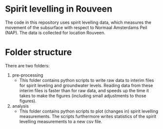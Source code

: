 # Spirit levelling in Rouveen
The code in this repository uses spirit levelling data, which measures the movement of the subsurface with respect to Normaal Amsterdams Peil (NAP).
The data is collected for location Rouveen.

# Folder structure
There are two folders:
1. pre-processing
   - This folder contains python scripts to write raw data to interim files for spirit leveling and groundwater levels.
     Reading data from these interim files is faster than for raw data, and speeds up the time it takes to make the figures (including small adjustments to those figures).
2. analysis
   - This folder contains python scripts to plot (changes in) spirit levelling measurements.
     The scripts furthermore writes statistics of the spirit levelling measurements to a new csv file.
